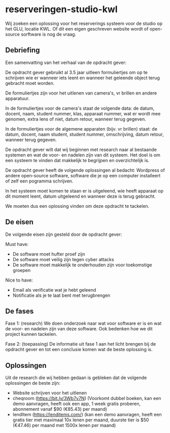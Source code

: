 # reserveringen-studio-kwl
Wij zoeken een oplossing voor het reserverings systeem voor de studio op het GLU, locatie KWL.
Of dit een eigen geschreven website wordt of open-source sorftware is nog de vraag.

## Debriefing
Een samenvatting van het verhaal van de opdracht gever:

De opdracht gever gebruikt al 3.5 jaar uitleen formuliertjes om op te schrijven wie er wanneer iets leent en wanneer het geleende object terug gebracht moet worden.

De formuliertjes zijn voor het uitlenen van camera's, vr brillen en andere apparatuur.

In de formuliertjes voor de camera's staat de volgende data: de datum, docent, naam, student nummer, klas, apparaat nummer, wat er wordt mee genomen, extra lens of niet, datum retour, wanneer terug gegeven.

In de formuliertjes voor de algemene apparaten (bijv. vr brillen) staat: de datum, docent, naam student, student nummer, omschrijving, datum retour, wanneer terug gegeven.

De opdracht gever wilt dat wij beginnen met research naar al bestaande systemen en wat de voor- en nadelen zijn van dit systeem.
Het doel is om een systeem te vinden dat makkelijk te begrijpen en overzichtelijk is.

De opdracht gever heeft de volgende oplossingen al bedacht:
Wordpress of andere open-source software, software die je op een computer installeert of zelf een pogramma schrijven.

In het systeem moet komen te staan er is uitgeleend, wie heeft apparaat op dit moment leent, datum uitgeleend en wanneer deze is terug gebracht.

We moeten dus een oplossing vinden om deze opdracht te tackelen.

## De eisen
De volgende eisen zijn gesteld door de opdracht gever:

Must have:
- De software moet hufter proef zijn
- De software moet veilig zijn tegen cyber attacks
- De software moet makkelijk te onderhouden zijn voor toekomstige groepen 

Nice to have:
- Email als verificatie wat je hebt geleend
- Notificatie als je te laat bent met terugbrengen

## De fases
Fase 1: (research)
We doen onderzoek naar wat voor software er is en wat de voor- en nadelen zijn van deze software.
Ook bedenken hoe we dit project kunnen tackelen.

Fase 2: (toepassing)
De informatie uit fase 1 aan het licht brengen bij de opdracht gever en tot een conclusie komen wat de beste oplossing is.

## Oplossingen
Uit de research die wij hebben gedaan is gebleken dat de volgende oplossingen de beste zijn:
- Website schrijven voor het uitlenen
- cheqroom (https://bit.ly/3Wb7v7N) (Voorkomt dubbel boeken, kan een demo aanvragen, heeft ook een app, 1 week gratis proberen, abonnement vanaf $90 (€85.43) per maand)
- lendItem (https://lenditems.com/) (kan een demo aanvragen, heeft een gratis tier met maximaal 10x lenen per maand, duurste tier is $50 (€47.46) per maand met 1500x lenen per maand)
